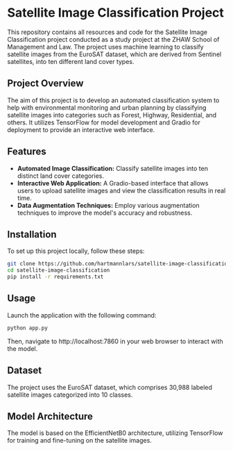 # Satellite Image Classification Project

This repository contains all resources and code for the Satellite Image Classification project conducted as a study project at the ZHAW School of Management and Law. The project uses machine learning to classify satellite images from the EuroSAT dataset, which are derived from Sentinel satellites, into ten different land cover types.

## Project Overview

The aim of this project is to develop an automated classification system to help with environmental monitoring and urban planning by classifying satellite images into categories such as Forest, Highway, Residential, and others. It utilizes TensorFlow for model development and Gradio for deployment to provide an interactive web interface.

## Features

- **Automated Image Classification:** Classify satellite images into ten distinct land cover categories.
- **Interactive Web Application:** A Gradio-based interface that allows users to upload satellite images and view the classification results in real time.
- **Data Augmentation Techniques:** Employ various augmentation techniques to improve the model's accuracy and robustness.

## Installation

To set up this project locally, follow these steps:

```bash
git clone https://github.com/hartmannlars/satellite-image-classification.git
cd satellite-image-classification
pip install -r requirements.txt
```

## Usage

Launch the application with the following command:

```bash
python app.py
```

Then, navigate to http://localhost:7860 in your web browser to interact with the model.

## Dataset

The project uses the EuroSAT dataset, which comprises 30,988 labeled satellite images categorized into 10 classes.

## Model Architecture

The model is based on the EfficientNetB0 architecture, utilizing TensorFlow for training and fine-tuning on the satellite images.
